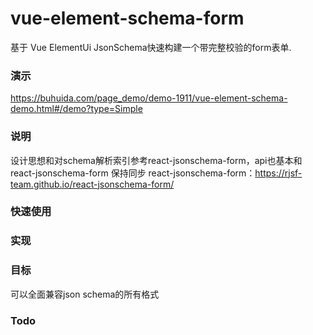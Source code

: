 # vue-element-schema-form
基于 Vue ElementUi JsonSchema快速构建一个带完整校验的form表单.

### 演示
https://buhuida.com/page_demo/demo-1911/vue-element-schema-demo.html#/demo?type=Simple

### 说明

设计思想和对schema解析索引参考react-jsonschema-form，api也基本和react-jsonschema-form 保持同步
react-jsonschema-form：https://rjsf-team.github.io/react-jsonschema-form/


### 快速使用


### 实现


### 目标
可以全面兼容json schema的所有格式

### Todo

